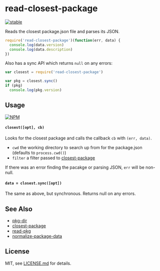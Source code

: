 # read-closest-package

[![stable](http://badges.github.io/stability-badges/dist/stable.svg)](http://github.com/badges/stability-badges)

Reads the closest package.json file and parses its JSON.

```js
require('read-closest-package')(function(err, data) {
  console.log(data.version)
  console.log(data.description)
})
```

Also has a sync API which returns `null` on any errors:

```js
var closest = require('read-closest-package')

var pkg = closest.sync()
if (pkg) 
  console.log(pkg.version)
```

## Usage

[![NPM](https://nodei.co/npm/read-closest-package.png)](https://www.npmjs.com/package/read-closest-package)

#### `closest([opt], cb)`

Looks for the closest package and calls the callback `cb` with `(err, data)`.

- `cwd` the working directory to search up from for the package.json (defaults to `process.cwd()`)
- `filter` a filter passed to [closest-package](https://github.com/hughsk/closest-package/)

If there was an error finding the pacakge or parsing JSON, `err` will be non-null.

#### `data = closest.sync([opt])`

The same as above, but synchronous. Returns null on any errors.

## See Also

- [pkg-dir](https://github.com/sindresorhus/pkg-dir)
- [closest-package](https://github.com/hughsk/closest-package/)
- [read-pkg](https://github.com/sindresorhus/read-pkg)
- [normalize-package-data](https://github.com/npm/normalize-package-data)

## License

MIT, see [LICENSE.md](http://github.com/mattdesl/read-closest-package/blob/master/LICENSE.md) for details.
